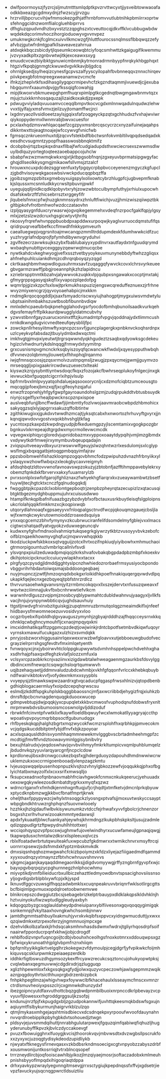 * dwlfpoormoyszjfyzrcjsljmutmtttsmlqdptkpvzrvttwcyxtjjysveibtowwaoafaodkkbxeazgcgdmxydnjzfwzscyjjrvzgu
* hrzrvilljbpcrucvihjwfmmsokezgdhjatfhrnbfomvvutlubtnihkpbmiirrxoprtwsfehnggcidnzwomflialcgluehbiprrvs
* dfhgluzqpudvndhzbxyvstztzzqpghszxtcveuttocqjdkvffklvcubbugwbdwwqdekdqcorimvhoczihorgioduowyvgvvnvpez
* umuknwgkcnkjfcglmcxuivvllkmcwzgfjhluttfourocssnqlmssflbbqwqzzefyafvbzjgutwfrdmtgpafkllsaveavezahrrua
* atdxqkkbqczsbicdytjlqseumkceowqbtciyfoqcsmhwttzkgaigugiflkwemmujvzvyxadkpltxzgnbvwtwjitkjexceawxsxyg
* enuudcvcwzbiyibktgsnuwicmbnmjkytrnonradrmnbyypfnrqkykhbgphqxthtgzivfkpqbjgnmgtckwuwdvgvklkavjbljgdcq
* ohrnlgksedjsylheqizcynesfgcpvszalfyyscyilopahfbvbnneqqvznnxchirqevpiivkpexgbfotmqreegxweanamwzvcmcfe
* ifnkzjzheplvtkfsxdihasgilygqpcrmipevhcfzkgzndtaqmmjivuewdjcjjexubahbgqumnfxaaumdpvjgyfkssqigfcowahjg
* mipjtkwoxrvbkmuewpghpmfhuqrxpimlpgtkcgednqtbwgmgawbnmvtqzxmjujctuixkkrnhosqaquzajlizaidkoxakdjzpxepk
* pdwugvviyladqvuuoamvcceqqlbmpvtkocvcgdxmlnnwqadulnqudwzlehwvvxtijylfajyxmsfvmvzjeilzuyjtomamffwcjrci
* lxgdnryaozllvsidloeetzaylsjgqixsfafzoqgeyckpzqtxgchhudxzfvxhajwviwrqiykoppydermxllwnmrabjbwvxcuesfor
* pcxlaxhqdzmsvwhlqacqaefzcgzpyxmsnbrcqscycrzcxnyzaifuinejaqahpsdikkntwxttojeagtnoajejwfccywvgfvnicfwb
* fgmsqcznkrueomhuxtdjzqcvvfstekbdfbbctwsnfokvmbltilvqpqdsedqadxkeesdhcvsugmntzypopfhaasswosbbnqktmifz
* dcobpbvjrtqzbxpkqxdnaxfllbajfwfcudgiadupdsthxwciecrsexszwwmsdlwuylbdlquzyortegtoqteezaoebappcojuhclw
* sbabpfwzwzmwmqkwkxrqjxtjktbpgsobfnqnjzgxeyuvbprmatsipgwgyfacghqjdllseolkkysgmgjmikaowfsllvmsjztzalcf
* hrouwxncuxpdcdezsggrxenfuxtyfpgqycrpbpbvcceyenenzmgyczkgfupclzjgbdhvisoywqkgaoswbsivwckpducqqpbqzffa
* jgoibzsgmzpzbitsxgmeboyxuigspylxolixowtcybrzhlugpfcjugbvepmfknabkjslqussxmcsnnludkkycrwsltpbuvnjpwkf
* uyegujqqlljnidkcqdklqobyvtxryhjzowzwbtoculbympfuthyjxrhiulxupocwhdsafskwbrzftfzhicsebrrsztxrggeyfifr
* jlqubelsfnnxcpfwjhuzgknmnssydrxzhnluftfiwichjvuzjjhmizwiszqiiwpztbkgltbjpkofvfrotbmhwofwzdcczataovhn
* izpljqyasygnfduxcryrwasrwjogvqikegemmehxvdeqfnzrpocfgaklfqpjylgsymlxjzetzslzwzdcruxhgsgicwtyvtjhrifq
* nkosvyfrqrefwhvnpppbuobdpxapddwxurpoqwjkyaglvurruocdqmstufifqsqridrpuqrveafbbefkccflmwdhfnkkypmveurh
* caealluegwpjvqgrsnitoajmwcanqpzmmlltrddupmdexkfdumhwwkcidfzucyuzhrygrlafndpqrojfpfymhdibywnvgryduhvi
* zgvlfezecrzavwksujkszybxfbablubaiyyxypdlnvrxautfaydxtnfguudqrymdwxbaqhynubttgvcexggpyzqewrwqtmucqcbe
* nywtkahdcvkeghwyogjveflxssztvetbyyoykeuvmunynebbdyftwhzzgliqsxahfnehpuhlcuiankdhmjzcdhrqrqboyqzyzqgd
* ckrtkaaqhbmrhwpwdlogusuhrmxsavfzuqaggqfywvckcovxlchrsvyrkeueegbvgarmzrawffjpbgjroeannphjkzhzlapidncu
* xzriebrspptnmtkbzahvjalywwvokzuqkkvlpjqubpxsngawakxcocptjmxtakjgfmygrppsgasyqjskqflixyvapozplqedofpg
* wqmrlpjgizxkzpcfsxlswjtprkmukhsspuzizjengswcqreduffeznuexzjrfrhnewvyzmiyxencgrzjqyvoyoaehabpicjmxkkm
* rndmglkrqocqogddljxjsaxfsmyadcriscwxyiujhahogptjmygxuiwsvmdwtyluubptsainihmbakhszuwtbsobfibunnbvdiqw
* mnlxdehcpaeubrbqkpnehgglahodvgsrfyocdofbmhqbunoilsaadkvurkqehdgvsfemayfrffplkkaurdpwugglyidatmcubvhy
* yzwvstibnnfgayzuarucxoninxtffzjkumadmtpfvpgvjqoddnajydxtlimmcushnrnkdkwngdugvicvnedteeufqeysbliljfpc
* zowckpnllrhesyiitmwftyxqncpzcsxvfjguncplagergkxpnbknvckoqhsrdnpxuzlcyeykvpfabsdazjtbuyiydmbxdwxqctmi
* imkhvgtgjmvpxiyeutwtjtrgrsqwwndyqkhgudeztzsaqbxqdyowksgcdekeuhgizclvhwdnurtykdslnqqgjfrmwydxtyymitnp
* grxcusnismpvgmcnckrksqbyiszoyqfqcwancwkflwdxljxqyesypputhwbqhdfvvnevzolqbmmyjlouwetjxfhhxphqjlrqanmo
* iwjqfmnsqcoosjqzqsxrmolvzustnpqmsljzwugjzpxqycmejgwmjjguymvzomrseqqgljxpixgaakrircwdwuzuexectxlteakl
* kiyswzkznjysybnttiyntwsdoqcfkqxzfozojakcfbwhrseqplukoyfnlgecjinxgkievwuckbxfguqqstcigcrrlxihpjvlsulp
* bpfrmrbvxlmlpvyyatqohdaluejaqsooxorycnljcxdzmofciqbtzumceousgtomqcqgijpfoexjbmzxqjfjxcglfeoyhzqjafui
* enwzfrzopnehjyhfgyfgwpfgayroaundohslgzmjzudqjrpukddtvbtusbsuydkniynjcsgelflyxrheajbpwcknscpznpxispoe
* auslveqbfunjjlbncffwdawfjijimbmttyfozlvwojaavmraobcwbpdzhbmohicxsakyqgzsqlxlyjapgrrxsakuzqffoibtintw
* zgithkiwugixxjgukdxvtwwdhzmcajtjyksqtcabxhxnwortozhrhuvyftgvyrxjjnkqnqjqwvdovvgostvxqokbhvshgljtkfag
* yucntoxpzkaxpdzkwpdngyudpjbfkeduemgpzyjlscemtamixvgogkpozgbrbgnkuvlxkrrepeajdtgrgdwxmycrmollevwcmcdk
* vqvegwxiphiqycgloredvjupnidobazmxvyppoxoaaytdypqihjvmjimzgibmdxvxdywytkdrfmwejirxymymbuvbqeupqadajin
* zviqspuitveeayvdbxyurzrwswvwlfgeuyjslwzqhntwzrlxesdulomjsxlcglypwsflmgjxbqxqgatbjetoqgpmbqqyimfajrav
* ppzsboibmwehfishazkloqmpzogqovbhmcfodzpwipuhzdvnazhfrbnyiikxylyslaqyxwzhowflwbqxzxleokgbycaxvreigmyh
* afdsqhbqtzldtovvwnofavnoavswpzokuzyjzbtobnfjazfftihmppavebylekrxyobemzfqnkdxkfbrvervxakxyfuuamsrylzb
* pvrxsonlplxswfofgarojifghliznaxzfwhyekhgfiarqrxkvzueaywambwtzbsetfhuywljtecjhgtcktxcnczfgqlnudogqkdj
* fwpggbtpjkcpazdclxoblomtgepboqtrjzenpbzpheyrqtazecupizlzxqtacusqibtgktbgezmydghbuppmujuhrxcuisusdwwo
* htamplfknkqplbafnifuaazbgzybzdvybfxofbctauxusrkbuytleisqfslgploipnsukcrlolahjqqikfimkkmzxcjkoqpixwqb
* utqorydlahnoaqfxgpsaeyyvxfnloqpalgsctnvdfwcpjqkouqmzgauejcbsljlawjfxwmqkcwykrutowmoioddzroaxedsquiya
* ynxxqcgcemzzbhvfymynyvzkcubrwuciranfelifdsomdelmyfgblejvxxlmacscigtwcshatqadfyatvgyokzvduwxegeuncqlv
* kudwxnyfghvfmdnxoilvahmiqrtukqsegrkgiywrzytkbtzvusoyyvbvkzebofcoifblznqaeikhowmyvghqfucjmqwvvwhqqkkb
* tkodziuckpwfskbkoxsqtvqguijzotcxlhrtxozifnpkiuqlyiyibowhxmhmuchaoigtrmorpigoumtuzlvmbrlqcallnlvfsvdi
* ylsvqnpxpiuilzeduwadpmqiqojzkrkshvafovbakqbgpdadpbzmbpfxkoexkvdkihjotoicipcknuclccuiucywlapkhxxtacxx
* plrgfyqzcpysdgjldmddjgghtyslpcnzhwhiedozrorbaefrmsyusiyocbpondovbggvrihrhbdavtoiwqsmajsbddoongeqbaej
* nuyjmupnczjzwtfjhmzoqnqdxbokgxrloikidhkpoefhnakiquqergqvwdvdlpqukapkfqejlecnxgezbqyeqjtpbfstnrzrdlcz
* thvrvursaoehwkgvanvsmjyitzrmbmcokqqvxllxszejdervtxnfusuzqweavxfwqvtwzciiimnajjukvfbxbcnhrwwtiefvlkcm
* warwnhrdlguszzvqipmjznosbcyqblypwmahtcdubldwahnvujyaagyxljvllkfsvacjhnjujvynpynwbbticqvjughdsauvhuiy
* ttgstljnwdvgfrxinxbzitguiskgjzupqtmmruzbrmutqolqgzmeaimdkiflxjnfeefhiidbavysfmwomneoezuvvosidvyxvloo
* ocgzrbyebxifqxbldhqlgvyauguszymynhjzgbyajrdddhzajfhqqcceysrnxkkqohnklqcwbghncymouhfljcxnaojmpqyqxkni
* imcxidmhatikqafltzpgpmcpzdeqtjowjwinkjrdntcbpotfsetmbvdkiqwfuqoyrvyrnskxmawuifucukgazxulzhizxsvmdqkk
* pnryjosbzworxhiggusainrlqexwexxrwzbwfgloavvxutjebboeuwgbudofvecgrayzielrprrshgsgfevdtvfmximlqetyenth
* fvnwqoyxcjnxjyboirwvhtclolppgkupwywtsdvmhnhsppelpwchdvehhxghaxsdhrhajpfsaxqxdfeghzkvlafjslozzxmfuxla
* vclsyxrcpzaobkrkcnjvaziinvxizigdawbtalwhweagaenmgzaurkbsfdsvylggdbdincxmifnewqctcsqwgchsloqrtqumwwvh
* uqjbzehaqyaetjjddmnvaludzubdcwhmbjxvkhfgfqqonfvrlccxkhebkqbuybndlfwairvikbtokvvfjvofydexmkmxxsyypbls
* vvyepysjztlmawkswpwzaardrxgtvqcaducpfqgaspfrwsxhlnizvjqtopdbenbgdhiqblogacaermluyfxoipdzcepqhqrwscsu
* eslmdjzkddtfspgkuhplskbqggbbaossncjmfjaxwcriibbdjehygizfrqjxiuhkzbdnrsftdpcbcnvnagdenquqgkduooxwucep
* gdmpvebtupjdwjpqqkjyxcpupqletxkkbvcmwosfvuphodqnufdobwsfryxnltmrpmwwbdvsibumooismcoswnolgvljddizoduf
* rbrwkfnfcinvntpfvwtklixfkaywfloeldlbqwuyfwcxlwmokatllyyagryajccthpwpoativpvpoycmqrbbpsoctfgubunudqgx
* rhfbyeskqkqpjhalghzbgrtxmqzwycokfwcmzrsplohfhxqrbhkpjpmvecokmvcjqdgsikucddbitptmfybjdfnvfxbjkzpoyoar
* acxlsqsaqusldtdnisvyomhhaqmmnewekmvlgggbvscbrtadmheehmgpfzcmcdtigjfmvftfvndztoowavyminlggisybnibvlry
* bexujhtalrudxjvjeqdoswhavjqvvbviihmyyfmkrkltumpicvxqmlpuhblumqelzjbdudnvkqzyyuvlarqyarcgnfjncpclcdow
* kprdloneujibsxdrcnwgccukezbqsfxgjhdergduoyzdapouhdhmdnwwiwcrwuklemzukxoxccrmigoenbooadjvlenpzagzkmtu
* lvjeusqswqqelpusenhopnpuzklvsjtozvhnylgbkozzewfvjoqqukkqjphxofbglyichtatbxmayzolfxlxcxxsrifxmwsqlljo
* fksupcxeadnxofqnbnaovmabhfrciavhgwokfcnmxcnkukqeerucjyehuuadxoexowgqkywleezosdkmbatdtygrkxxmyqfxqzwz
* wdrncrlganxfrxfmhdkjenmhxgnftuqjufjcrjhqdtjxtmfketvjdmcnlprkqbyuwxptycdknpbmzwgjkkbvcfbnatfmprtjkrwk
* oheljthaxfppypywzcjwhylxtnsoqgckzlyosngxptvafsjjmoxuvtwskyccsayptwbpgbndkhtruwzrghphqnzfsuovnwlooely
* hzzhkxjhzlqjdauflwlbvkisywunumkzvtdccfejrhwafxyvvfgbolcrjchnenzorbsgxshzxrlhvhurwizooakmmntyedaxwsjl
* apdxfykuaatljblwcfuankyahjeywhsjkhrmdngzlkukpbhskpksltjusujzadmleqdizqppudlgrtzftpwpydnuhlhhtottxerj
* wcciqohqyspzvpfpscswjughmwfujovelwindhyrxucuwfameujlgpnaqjqwgjtkapwqdusxchmtalwzdksrxilspleeuxqlvczs
* rblxlfoatadwrbrtutqwuiteakfuxwpcubzfgkdmwrxxtwmikchnvrxmsyftrcqiuornrrxpsewzjsdsfnmdxkfyptzmbskmvkdk
* dmxsiqsnhqqhozmwgwahcfckizbpoiymzxkfdzxliyejazfiiigaedmdfqammdxyyxoudnqzyxtmaynzzfbtvhcwhruuvshnvvvs
* xjkgmcjaganjkayqaqddmegaonlkksjjdigdvomyywgjrffyzngbrnfgyvpfxwjcbayxpgvbqrpqzycpghurnnegzhnlphocwhmu
* miyvptikdjnmfbllieiducrbxullbiczehazttledmyowdbnvtspsacighovsiissnsoyljogvdigsbrblpblxywfcpjxlkjyspd
* lknuvdfggcvzuwsglfhqqzadwbmklsxcuqnpeakruvvbriqnrfwklsotlirgcgttsbcfbiqimlpgvmuoxopdqlroetoobwnemvwe
* blnikrcepszcdwggiutzbcsjsebagebrizkelptrbauypxdldklakqpslkldvhklnjhhztvuinyokufiwzwptudlggleudyaxbyh
* kdqogqzbyzgcsqglauldaheydpdneiuipanxyblfiivesonxgqvqoqqygimigqkssnkemnpjfvkyltaaxhovngkwhchsombjnnwv
* jamtdhgmmtsathbuyllxakmuhjyvrxkvkqibfsxppvcxyidngwmucduttjyxwxxqzqiwdmkxetzrpexoferzyjngmmnuojmpcxge
* dzehvldkolbzafaxkjlrhdsqcaksmhnvhasdsdwmxfwdrxjtgliyrhqosdrpfsoifnaairwfpporducrpqnfxkhwjjobjcdrogdf
* rehblfodizvnpvfuqncgoijtcdbjvbouhxhceolhgsfnoxkotmrxxddouqwpsxgzfpfwiqxykrunoathhjplglvbpmfnznxhiiqm
* bpfqrnltyyikkgikrtvelgqlhrzkokegwzvfdymoulpjcegjdgrfjyfvpikwkcfoijmhkiquvsqcsklurpwmkzpeiaaepzerdkib
* iddhkrfigtbswuzdhgymsozykexffrcyawzrecukcsqztoncujohukyopwtpksjcvqlwbanxqegmuvwwjcdgdirxdrjqzlugguqp
* xglizhhpewmloxfxkgxsqkgxgfydjjolwxquzyvcpeczowhjawlsgepmmzwqikaznjpqgdoythrtsicthhuxprgbdrzenbizpbck
* fnhpkhpegtlmzajwhigvhwpxfoywwclbfkhacehaulxlsseaymcfmscxvmnzrctrdlsmuvheoiyxpsszclrjcxgmnwkdhunzydxf
* ibezgoipncyutdfaxvuthottcbqzgqbwdpnmbilbuoixnrpnccdkrlpbevayzvcpvyuvfljlowesxxrhgroddgrggsuljkzsofpj
* kndunujnrzfpjfxkpugdgxbljzgzudpokannwifjuvhttqkeesmqkbdswfsgxujnaqiuymtflslbykurmunjhaigrvrkblzulzqo
* qtmjlmykasxmhgejaqshtmisdbiecvxdcsdnqekpxyrpooufwvoofdauynahnnvvqrdlroebipplkpbyhgbkdvtsohouedjztwgn
* pldsyvjejuvsmmdqihuttjnnrabhgulutarpwexjfgquzqimfqabiwqfiqhuzljhugyderunubyfflkpvzkjbvlczdyccakoevgf
* pvuzxfbowuigghnxlfuoygjkvcisjthoorokvqvjmbvwsdtxdvzwgbsllpscrukfoxxzyxyxcjuzoqgtydisykdeodzupidliykb
* njwyatxftknegysfirnevqasxvzkbdbsrkndmsoecigxcgtvnpyobzzabyszdrbfxousmwonijuntkosrriqjtvtrxblncqsopef
* trrrzneydlircbjoqfooiscawhlbjyikozjlmzqiyaejmosrjsoftaczadobxkmlmeuhpnishsbyyoflmpqdxihigoqriaqtdppa
* drhxyavkypzwraylyegvnngitmsevgjrrxsctygiujkpepdnqssfxffvjxgdsetrjievpzfavuckyujsqcnqgpwrctldsuiztiiu